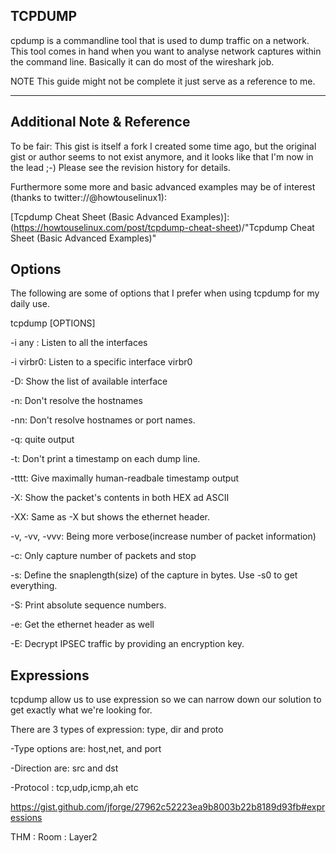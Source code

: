 ## TCPDUMP

cpdump is a commandline tool that is used to dump traffic on a network. This tool comes in hand when you want to analyse network captures within the command line. Basically it can do most of the wireshark job.


NOTE This guide might not be complete it just serve as a reference to me.
<hr>

## Additional Note & Reference

To be fair: This gist is itself a fork I created some time ago, but the original gist or author seems to not exist anymore, and it looks like that I'm now in the lead ;-) Please see the revision history for details.

Furthermore some more and basic advanced examples may be of interest (thanks to twitter://@howtouselinux1):

[Tcpdump Cheat Sheet (Basic Advanced Examples)]:(https://howtouselinux.com/post/tcpdump-cheat-sheet)/"Tcpdump Cheat Sheet (Basic Advanced Examples)"


## Options

The following are some of options that I prefer when using tcpdump for my daily use.

tcpdump [OPTIONS]

-i any : Listen to all the interfaces

-i virbr0: Listen to a specific interface virbr0

-D: Show the list of available interface

-n: Don't resolve the hostnames

-nn: Don't resolve hostnames or port names.

-q: quite output

-t: Don't print a timestamp on each dump line.

-tttt: Give maximally human-readbale timestamp output

-X: Show the packet's contents in both HEX ad ASCII

-XX: Same as -X but shows the ethernet header.

-v, -vv, -vvv: Being more verbose(increase number of packet information)

-c: Only capture number of packets and stop

-s: Define the snaplength(size) of the capture in bytes. Use -s0 to get
everything.

-S: Print absolute sequence numbers.

-e: Get the ethernet header as well

-E: Decrypt IPSEC traffic by providing an encryption key.

## Expressions

tcpdump allow us to use expression so we can narrow down our solution to get exactly what we're looking for.

There are 3 types of expression: type, dir and proto

-Type options are: host,net, and port

-Direction are: src and dst

-Protocol : tcp,udp,icmp,ah etc

https://gist.github.com/jforge/27962c52223ea9b8003b22b8189d93fb#expressions

THM : Room : Layer2

